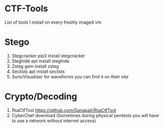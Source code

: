 # CTF-Tools
List of tools I install on every freshly imaged vm


# Stego
1. Stegcracker pip3 install stegcracker
2. Steghide apt install steghide
3. Zsteg gem install zsteg
4. Seclists apt install seclists
5. SonicVisualizer for waveforms you can find it on their site


# Crypto/Decoding
1. RsaCtfTool https://github.com/Ganapati/RsaCtfTool
2. CyberChef download (Sometimes during physical pentests you will have to use a network without internet access)


